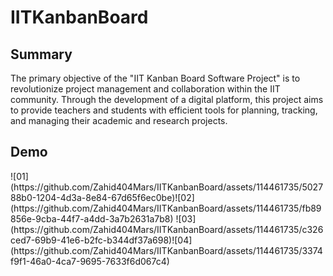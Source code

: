 # IITKanbanBoard
<h2> Summary </h2>
The primary objective of the "IIT Kanban Board Software Project" is to revolutionize project management and collaboration within the IIT community. Through the development of a digital platform, this project aims to provide teachers and students with efficient tools for planning, tracking, and managing their academic and research projects.
<h2>Demo </h2>
![01](https://github.com/Zahid404Mars/IITKanbanBoard/assets/114461735/502788b0-1204-4d3a-8e84-67d65f6ec0be)![02](https://github.com/Zahid404Mars/IITKanbanBoard/assets/114461735/fb89856e-9cba-44f7-a4dd-3a7b2631a7b8)
![03](https://github.com/Zahid404Mars/IITKanbanBoard/assets/114461735/c326ced7-69b9-41e6-b2fc-b344df37a698)![04](https://github.com/Zahid404Mars/IITKanbanBoard/assets/114461735/3374f9f1-46a0-4ca7-9695-7633f6d067c4)


